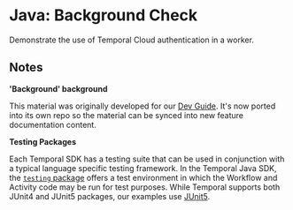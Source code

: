 # Java: Background Check

Demonstrate the use of Temporal Cloud authentication in a worker.

## Notes

**'Background' background**

This material was originally developed for our [Dev Guide](https://docs.temporal.io/dev-guide/java/foundations#connect-to-temporal-cloud). It's now ported into its own repo so the material can be synced into new feature documentation content.

**Testing Packages**

Each Temporal SDK has a testing suite that can be used in conjunction with a typical language specific testing framework. In the Temporal Java SDK, the [`testing` package](https://www.javadoc.io/doc/io.temporal/temporal-testing/latest/index.html) offers a test environment in which the Workflow and Activity code may be run for test purposes. While Temporal supports both JUnit4 and JUnit5 packages, our examples use [JUnit5](https://www.javadoc.io/doc/io.temporal/temporal-testing-junit5/latest/index.html).
